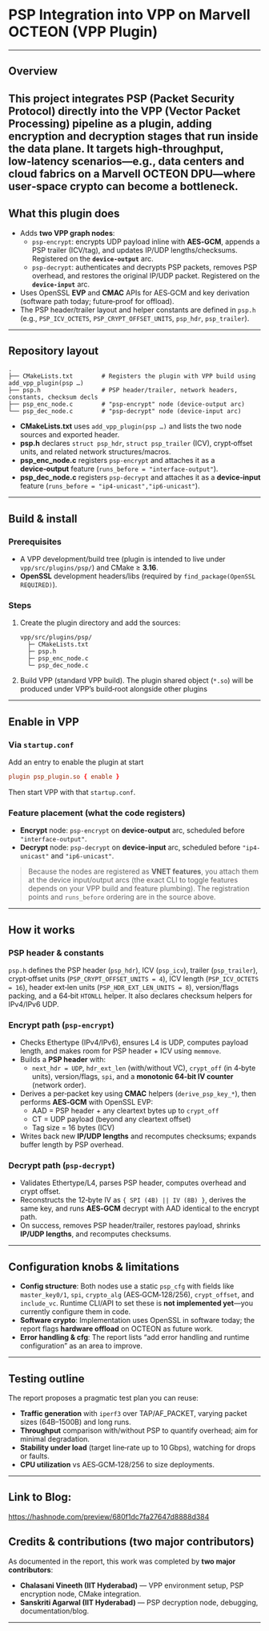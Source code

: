 # PSP Integration into VPP on Marvell OCTEON (VPP Plugin)


---



## Overview

This project integrates **PSP (Packet Security Protocol)** directly into the VPP (Vector Packet Processing) pipeline as a plugin, adding **encryption** and **decryption** stages that run inside the data plane. It targets high‑throughput, low‑latency scenarios—e.g., data centers and cloud fabrics on a **Marvell OCTEON** DPU—where user‑space crypto can become a bottleneck.  
---

## What this plugin does

- Adds **two VPP graph nodes**:
  - `psp-encrypt`: encrypts UDP payload inline with **AES‑GCM**, appends a PSP trailer (ICV/tag), and updates IP/UDP lengths/checksums. Registered on the **`device-output`** arc.  
  - `psp-decrypt`: authenticates and decrypts PSP packets, removes PSP overhead, and restores the original IP/UDP packet. Registered on the **`device-input`** arc. 
- Uses OpenSSL **EVP** and **CMAC** APIs for AES‑GCM and key derivation (software path today; future‑proof for offload). 
- The PSP header/trailer layout and helper constants are defined in `psp.h` (e.g., `PSP_ICV_OCTETS`, `PSP_CRYPT_OFFSET_UNITS`, `psp_hdr`, `psp_trailer`). 

 

---

## Repository layout

```
.
├── CMakeLists.txt        # Registers the plugin with VPP build using add_vpp_plugin(psp …) 
├── psp.h                 # PSP header/trailer, network headers, constants, checksum decls
├── psp_enc_node.c        # "psp-encrypt" node (device-output arc)
└── psp_dec_node.c        # "psp-decrypt" node (device-input arc)
```

- **CMakeLists.txt** uses `add_vpp_plugin(psp …)` and lists the two node sources and exported header.  
- **psp.h** declares `struct psp_hdr`, `struct psp_trailer` (ICV), crypt‑offset units, and related network structures/macros.   
- **psp_enc_node.c** registers `psp-encrypt` and attaches it as a **device‑output** feature (`runs_before = "interface-output"`). 
- **psp_dec_node.c** registers `psp-decrypt` and attaches it as a **device‑input** feature (`runs_before = "ip4-unicast","ip6-unicast"`). 

---

## Build & install

### Prerequisites

- A VPP development/build tree (plugin is intended to live under `vpp/src/plugins/psp/`) and CMake ≥ **3.16**. 
- **OpenSSL** development headers/libs (required by `find_package(OpenSSL REQUIRED)`). 

### Steps 

1. Create the plugin directory and add the sources:
   ```
   vpp/src/plugins/psp/
     ├─ CMakeLists.txt
     ├─ psp.h
     ├─ psp_enc_node.c
     └─ psp_dec_node.c
   ```
2. Build VPP (standard VPP build). The plugin shared object (`*.so`) will be produced under VPP’s build‑root alongside other plugins 
 

---

## Enable in VPP

### Via `startup.conf`

Add an entry to enable the plugin at start 

```conf
plugin psp_plugin.so { enable }
```

Then start VPP with that `startup.conf`.  

### Feature placement (what the code registers)

- **Encrypt** node: `psp-encrypt` on **device-output** arc, scheduled before `"interface-output"`.   
- **Decrypt** node: `psp-decrypt` on **device-input** arc, scheduled before `"ip4-unicast"` and `"ip6-unicast"`. 

> Because the nodes are registered as **VNET features**, you attach them at the device input/output arcs (the exact CLI to toggle features depends on your VPP build and feature plumbing). The registration points and `runs_before` ordering are in the source above. 

---

## How it works 

### PSP header & constants

`psp.h` defines the PSP header (`psp_hdr`), ICV (`psp_icv`), trailer (`psp_trailer`), crypt‑offset units (`PSP_CRYPT_OFFSET_UNITS = 4`), ICV length (`PSP_ICV_OCTETS = 16`), header ext‑len units (`PSP_HDR_EXT_LEN_UNITS = 8`), version/flags packing, and a 64‑bit `HTONLL` helper. It also declares checksum helpers for IPv4/IPv6 UDP. 

### Encrypt path (`psp-encrypt`)

- Checks Ethertype (IPv4/IPv6), ensures L4 is UDP, computes payload length, and makes room for PSP header + ICV using `memmove`.  
- Builds a **PSP header** with:
  - `next_hdr = UDP`, `hdr_ext_len` (with/without VC), `crypt_off` (in 4‑byte units), version/flags, `spi`, and a **monotonic 64‑bit IV counter** (network order).  
- Derives a per‑packet key using **CMAC** helpers (`derive_psp_key_*`), then performs **AES‑GCM** with OpenSSL EVP:
  - AAD = PSP header + any cleartext bytes up to `crypt_off`
  - CT = UDP payload (beyond any cleartext offset)
  - Tag size = 16 bytes (ICV)  
- Writes back new **IP/UDP lengths** and recomputes checksums; expands buffer length by PSP overhead. 

### Decrypt path (`psp-decrypt`)

- Validates Ethertype/L4, parses PSP header, computes overhead and crypt offset.   
- Reconstructs the 12‑byte IV as `{ SPI (4B) || IV (8B) }`, derives the same key, and runs **AES‑GCM** decrypt with AAD identical to the encrypt path.   
- On success, removes PSP header/trailer, restores payload, shrinks **IP/UDP lengths**, and recomputes checksums. 



---

## Configuration knobs & limitations

- **Config structure**: Both nodes use a static `psp_cfg` with fields like `master_key0/1`, `spi`, `crypto_alg` (AES‑GCM‑128/256), `crypt_offset`, and `include_vc`. Runtime CLI/API to set these is **not implemented yet**—you currently configure them in code.   
- **Software crypto**: Implementation uses OpenSSL in software today; the report flags **hardware offload** on OCTEON as future work. 
- **Error handling & cfg**: The report lists “add error handling and runtime configuration” as an area to improve. 

---

## Testing outline

The report proposes a pragmatic test plan you can reuse:

- **Traffic generation** with `iperf3` over TAP/AF_PACKET, varying packet sizes (64B–1500B) and long runs.  
- **Throughput** comparison with/without PSP to quantify overhead; aim for minimal degradation.  
- **Stability under load** (target line‑rate up to 10 Gbps), watching for drops or faults.  
- **CPU utilization** vs AES‑GCM‑128/256 to size deployments.  


---
## Link to Blog:
https://hashnode.com/preview/680f1dc7fa27647d8888d384


## Credits & contributions (two major contributors)

As documented in the report, this work was completed by **two major contributors**:

- **Chalasani Vineeth (IIT Hyderabad)** — VPP environment setup, PSP encryption node, CMake integration. 
- **Sanskriti Agarwal (IIT Hyderabad)** — PSP decryption node, debugging, documentation/blog. 



---




